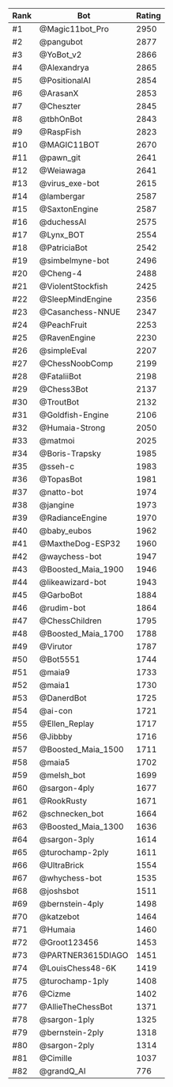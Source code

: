 Rank|Bot|Rating
---|---|---
#1|@Magic11bot_Pro|2950
#2|@pangubot|2877
#3|@YoBot_v2|2866
#4|@Alexandrya|2865
#5|@PositionalAI|2854
#6|@ArasanX|2853
#7|@Cheszter|2845
#8|@tbhOnBot|2843
#9|@RaspFish|2823
#10|@MAGIC11BOT|2670
#11|@pawn_git|2641
#12|@Weiawaga|2641
#13|@virus_exe-bot|2615
#14|@lambergar|2587
#15|@SaxtonEngine|2587
#16|@duchessAI|2575
#17|@Lynx_BOT|2554
#18|@PatriciaBot|2542
#19|@simbelmyne-bot|2496
#20|@Cheng-4|2488
#21|@ViolentStockfish|2425
#22|@SleepMindEngine|2356
#23|@Casanchess-NNUE|2347
#24|@PeachFruit|2253
#25|@RavenEngine|2230
#26|@simpleEval|2207
#27|@ChessNoobComp|2199
#28|@FataliiBot|2198
#29|@Chess3Bot|2137
#30|@TroutBot|2132
#31|@Goldfish-Engine|2106
#32|@Humaia-Strong|2050
#33|@matmoi|2025
#34|@Boris-Trapsky|1985
#35|@sseh-c|1983
#36|@TopasBot|1981
#37|@natto-bot|1974
#38|@jangine|1973
#39|@RadianceEngine|1970
#40|@baby_eubos|1962
#41|@MaxtheDog-ESP32|1960
#42|@waychess-bot|1947
#43|@Boosted_Maia_1900|1946
#44|@likeawizard-bot|1943
#45|@GarboBot|1884
#46|@rudim-bot|1864
#47|@ChessChildren|1795
#48|@Boosted_Maia_1700|1788
#49|@Virutor|1787
#50|@Bot5551|1744
#51|@maia9|1733
#52|@maia1|1730
#53|@DanerdBot|1725
#54|@ai-con|1721
#55|@Ellen_Replay|1717
#56|@Jibbby|1716
#57|@Boosted_Maia_1500|1711
#58|@maia5|1702
#59|@melsh_bot|1699
#60|@sargon-4ply|1677
#61|@RookRusty|1671
#62|@schnecken_bot|1664
#63|@Boosted_Maia_1300|1636
#64|@sargon-3ply|1614
#65|@turochamp-2ply|1611
#66|@UltraBrick|1554
#67|@whychess-bot|1535
#68|@joshsbot|1511
#69|@bernstein-4ply|1498
#70|@katzebot|1464
#71|@Humaia|1460
#72|@Groot123456|1453
#73|@PARTNER3615DIAGO|1451
#74|@LouisChess48-6K|1419
#75|@turochamp-1ply|1408
#76|@Cizme|1402
#77|@AllieTheChessBot|1371
#78|@sargon-1ply|1325
#79|@bernstein-2ply|1318
#80|@sargon-2ply|1314
#81|@Cimille|1037
#82|@grandQ_AI|776
